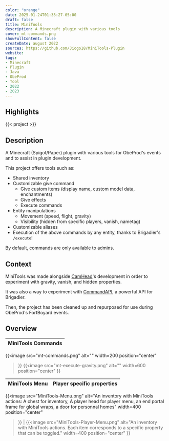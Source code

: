 ```yaml
---
color: "orange"
date: 2025-01-24T01:35:27-05:00
draft: false
title: MiniTools
description: A Minecraft plugin with various tools
cover: mt-commands.png
showFullContent: false
createDate: august 2022
sources: https://github.com/Jiogo18/MiniTools-Plugin
website:
tags:
- Minecraft
- Plugin
- Java
- ObeProd
- Tool
- 2022
- 2023
---
```


## Highlights

{{< project >}}

## Description

A Minecraft (Spigot/Paper) plugin with various tools for ObeProd's events and to assist in plugin development.

This project offers tools such as:
- Shared inventory
- Customizable give command
  - Give custom items (display name, custom model data, enchantments)
  - Give effects
  - Execute commands
- Entity manipulations
  - Movement (speed, flight, gravity)
  - Visibility (hidden from specific players, vanish, nametag)
- Customizable aliases
- Execution of the above commands by any entity, thanks to Brigadier's `/execute`!

By default, commands are only available to admins.

## Context

MiniTools was made alongside [CamHead](../camhead/)'s development
in order to experiment with gravity, vanish, and hidden properties.

It was also a way to experiment with [CommandAPI](https://github.com/CommandAPI/CommandAPI), a powerful API for Brigadier.

Then, the project has been cleaned up and repurposed for use during ObeProd's FortBoyard events.

## Overview

| MiniTools Commands |
| :----------------: |
{{<image
	src="mt-commands.png"
	alt=""
	width=200
	position="center"
>}}
{{<image
	src="mt-execute-gravity.png"
	alt=""
	width=600
	position="center"
>}}

| MiniTools Menu | Player specific properties |
| :------------: | :------------------------: |
{{<image
	src="MiniTools-Menu.png"
	alt="An inventory with MiniTools actions: A chest for inventory, A player head for player menu, an end portal frame for global wraps, a door for personnal homes"
	width=400
	position="center"
>}} | {{<image
	src="MiniTools-Player-Menu.png"
	alt="An inventory with MiniTools actions. Each item corresponds to a specific property that can be toggled."
	width=400
	position="center"
>}}
